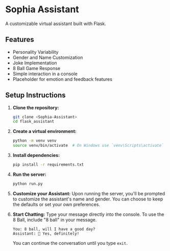 # Sophia Assistant

A customizable virtual assistant built with Flask.

## Features
- Personality Variability
- Gender and Name Customization
- Joke Implementation
- 8 Ball Game Response
- Simple interaction in a console
- Placeholder for emotion and feedback features

## Setup Instructions

1. **Clone the repository:**

   ```bash
   git clone <Sophia-Assistant>
   cd flask_assistant
   ```

2. **Create a virtual environment:**

   ```bash
   python -m venv venv
   source venv/bin/activate  # On Windows use `venv\Scripts\activate`
   ```

3. **Install dependencies:**

   ```bash
   pip install -r requirements.txt
   ```

4. **Run the server:**

   ```bash
   python run.py
   ```

5. **Customize your Assistant:**
   Upon running the server, you'll be prompted to customize the assistant's name and gender. You can choose to keep the defaults or set your own preferences.

6. **Start Chatting:**
   Type your message directly into the console. To use the 8 Ball, include "8 ball" in your message.

   ```
   You: 8 ball, will I have a good day?
   Assistant: 🎱 Yes, definitely!
   ```

   You can continue the conversation until you type `exit`.
